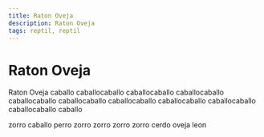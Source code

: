 ```yaml
---
title: Raton Oveja
description: Raton Oveja
tags: reptil, reptil
---
```


# Raton Oveja

Raton Oveja caballo caballocaballo caballocaballo caballocaballo caballocaballo caballocaballo caballocaballo caballocaballo caballocaballo caballocaballo caballo

zorro caballo perro zorro zorro zorro zorro cerdo oveja leon